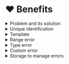 # ❤ Benefits

<details>

<summary>Problem and its solution</summary>

<mark style="color:green;">**✓**</mark> The error message is **divided** into the **problem** and its **solution**.

<mark style="color:green;">**✓**</mark> An error has the **problem**.

<mark style="color:green;">**✓**</mark> An error has a **solution** to the described problem.

<mark style="color:green;">**✓**</mark> There is no error without a **potential solution**.

</details>

<details>

<summary>Unique identification</summary>

<mark style="color:green;">**✓**</mark> An error can have **unique identification** of generic type variable.

<mark style="color:green;">**✓**</mark>** Unique identification** numbers enforce the **systematization** of application errors.

<mark style="color:green;">**✓**</mark> Enforcement of systematization produces **thoughtful application**.

</details>

<details>

<summary>Template</summary>

<mark style="color:green;">**✓**</mark> Template with **replaceable variable** tags `{problem}` `{fix}` `{id}` `{min}` `{max}` `{type}` `{link}`.

<mark style="color:green;">**✓**</mark> Each error can be thrown with a **different** template.

</details>

<details>

<summary>Range error</summary>

<mark style="color:green;">**✓**</mark> An error contains additional parameters to indicate the minimum and maximum range that causes an error to be or not to be thrown.

</details>

<details>

<summary>Type error</summary>

<mark style="color:green;">**✓**</mark> An error contains an additional parameter to indicate the type that causes an error to be or not to be thrown.

</details>

<details>

<summary>Custom error</summary>

<mark style="color:green;">**✓**</mark> Create custom errors that feature: message divided into problem and fix, unique identification, and the template by extending the abstract object.

</details>

<details>

<summary>Storage to manage errors</summary>

<mark style="color:green;">**✓**</mark> The objects to **manage** errors of the same type of multiple unique identification numbers.

<mark style="color:green;">**✓**</mark>** Set** the error at a selected number from the group of unique identification numbers.

<mark style="color:green;">**✓**</mark>** Throw** an error with a selected number from the group of unique identification numbers.

<mark style="color:green;">**✓**</mark>** Get** a single error of a selected number from the group of unique identification numbers.

<mark style="color:green;">**✓**</mark>** Get** all set errors.

</details>
